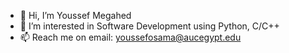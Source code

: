 - 👋 Hi, I’m Youssef Megahed
- 👀 I’m interested in Software Development using Python, C/C++
- 📫 Reach me on email: youssefosama@aucegypt.edu
